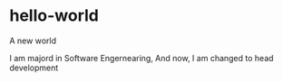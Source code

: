 # hello-world
A new world

I am majord in Software Engernearing, And now, I am changed to head development
